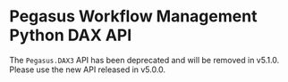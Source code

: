 Pegasus Workflow Management Python DAX API
==========================================

The `Pegasus.DAX3` API has been deprecated and will be removed in v5.1.0. Please use the new API released in v5.0.0.
